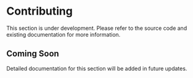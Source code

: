 # Contributing

This section is under development. Please refer to the source code and existing
documentation for more information.

## Coming Soon

Detailed documentation for this section will be added in future updates.
